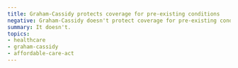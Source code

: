 ```yaml
---
title: Graham-Cassidy protects coverage for pre-existing conditions
negative: Graham-Cassidy doesn't protect coverage for pre-existing conditions
summary: It doesn't.
topics:
- healthcare
- graham-cassidy
- affordable-care-act
---
```

